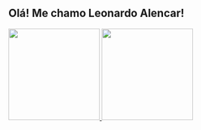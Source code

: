 ## Olá! Me chamo Leonardo Alencar!

<div align="left">
  <a href="https://github.com/Leeohalen">
  <img height="180em" src="https://github-readme-stats.vercel.app/api?username=Leeohalen&show_icons=true&theme=dark&include_all_commits=true&count_private=true"/>
  <img height="180em" margin=0px src="https://github-readme-stats.vercel.app/api/top-langs/?username=Leeohalen&layout=compact&langs_count=7&theme=dark"/>
</div>
